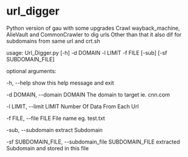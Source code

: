 # url_digger
Python version of gau with some upgrades
Crawl wayback_machine, AlieVault and CommonCrawler to dig urls
Other than that it also dif for subdomains from same url and crt.sh



usage: Url_Digger.py [-h] -d DOMAIN -l LIMIT -f FILE [-sub] [-sf SUBDOMAIN_FILE]


optional arguments:

-h, --help                                             show this help message and exit

-d DOMAIN, --domain DOMAIN                             The domain to target ie. cnn.com

-l LIMIT, --limit LIMIT                                Number Of Data From Each Url

-f FILE, --file FILE                                   File name eg. test.txt

-sub, --subdomain                                      extract Subdomain

-sf SUBDOMAIN_FILE,  --subdomain_file SUBDOMAIN_FILE   extracted Subdomain and stored in this file
